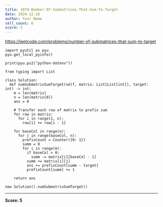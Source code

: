 ```yaml
---
title: 1074-Number-Of-Submatrices-That-Sum-To-Target
date: 2024-12-26
author: Your Name
cell_count: 6
score: 5
---
```


https://leetcode.com/problems/number-of-submatrices-that-sum-to-target


```
import pyutil as pyu
pyu.get_local_pyinfo()
```


```
print(pyu.ps2("python-dotenv"))
```


```
from typing import List
```


```
class Solution:
  def numSubmatrixSumTarget(self, matrix: List[List[int]], target: int) -> int:
    m = len(matrix)
    n = len(matrix[0])
    ans = 0

    # Transfer each row of matrix to prefix sum
    for row in matrix:
      for i in range(1, n):
        row[i] += row[i - 1]

    for baseCol in range(n):
      for j in range(baseCol, n):
        prefixCount = Counter({0: 1})
        summ = 0
        for i in range(m):
          if baseCol > 0:
            summ -= matrix[i][baseCol - 1]
          summ += matrix[i][j]
          ans += prefixCount[summ - target]
          prefixCount[summ] += 1

    return ans
```


```
new Solution().numSubmatrixSumTarget()
```


---
**Score: 5**